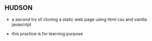 ## HUDSON 

- a second try of cloning a static web page using html css and vanilla javascript

- this practice is for learning purpose
